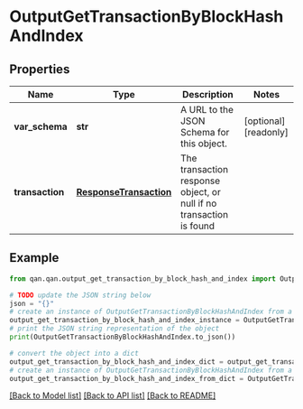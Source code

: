 # OutputGetTransactionByBlockHashAndIndex


## Properties

Name | Type | Description | Notes
------------ | ------------- | ------------- | -------------
**var_schema** | **str** | A URL to the JSON Schema for this object. | [optional] [readonly] 
**transaction** | [**ResponseTransaction**](ResponseTransaction.md) | The transaction response object, or null if no transaction is found | 

## Example

```python
from qan.qan.output_get_transaction_by_block_hash_and_index import OutputGetTransactionByBlockHashAndIndex

# TODO update the JSON string below
json = "{}"
# create an instance of OutputGetTransactionByBlockHashAndIndex from a JSON string
output_get_transaction_by_block_hash_and_index_instance = OutputGetTransactionByBlockHashAndIndex.from_json(json)
# print the JSON string representation of the object
print(OutputGetTransactionByBlockHashAndIndex.to_json())

# convert the object into a dict
output_get_transaction_by_block_hash_and_index_dict = output_get_transaction_by_block_hash_and_index_instance.to_dict()
# create an instance of OutputGetTransactionByBlockHashAndIndex from a dict
output_get_transaction_by_block_hash_and_index_from_dict = OutputGetTransactionByBlockHashAndIndex.from_dict(output_get_transaction_by_block_hash_and_index_dict)
```
[[Back to Model list]](../README.md#documentation-for-models) [[Back to API list]](../README.md#documentation-for-api-endpoints) [[Back to README]](../README.md)


